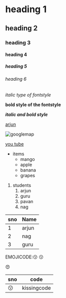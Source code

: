 # heading  1
## heading 2
### heading 3
#### heading 4
##### heading 5
###### heading 6
*italic type of fontstyle*

**bold style of the fontstyle**

***italic and bold style***

[arjun](https://www.google.com/search?q=google+classroom&oq=&aqs=chrome.1.35i39i362l8.2576163j0j7&sourceid=chrome&ie=UTF-8)

![googlemap](https://www.mapsofworld.com/maps/world-map.jpg)

[you tube](https://www.youtube.com/)

* items
  * mango
  * apple
  * banana
  * grapes

1. students
   1. arjun
   2. guru
   3. pavan
   4. nag

sno|Name
-------|------
1|arjun
2|nag
3|guru

EMOJICODE::kissing:
:kissing:

 :heart_eyes:

sno|code
------|----
:kissing:|kissingcode


